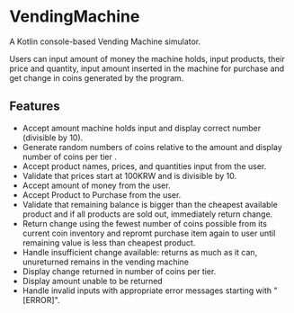 # VendingMachine



A Kotlin console-based Vending Machine simulator.

Users can input amount of money the machine holds, input products, their price and quantity, input amount inserted in the machine for purchase and get change in coins generated by the program.


## Features

- Accept amount machine holds input and display correct number (divisible by 10).
- Generate random numbers of coins relative to the amount and display number of coins per tier .
- Accept product names, prices, and quantities input from the user.
- Validate that prices start at 100KRW and is divisible by 10.
- Accept amount of money from the user.
- Accept Product to Purchase from the user.
- Validate that remaining balance is bigger than the cheapest available product and if all products are sold out, immediately return change.
- Return change using the fewest number of coins possible from its current coin inventory and repromt purchase item again to user until remaining value is less than cheapest product.
- Handle insufficient change available: returns as much as it can, unureturned remains in the vending machine 
- Display change returned in number of coins per tier.
- Display amount unable to be returned
- Handle invalid inputs with appropriate error messages starting with "[ERROR]".
